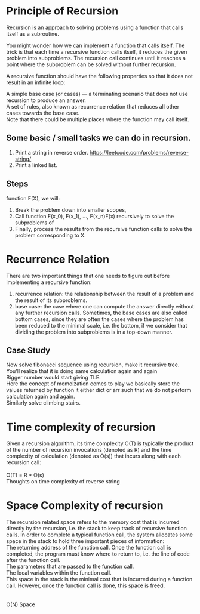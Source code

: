 # Principle of Recursion

Recursion is an approach to solving problems using a function that calls itself as a subroutine.<br>

You might wonder how we can implement a function that calls itself. The trick is that each time a recursive function calls itself, it reduces the given problem into subproblems. The recursion call continues until it reaches a point where the subproblem can be solved without further recursion.<br>

A recursive function should have the following properties so that it does not result in an infinite loop:<br>

A simple base case (or cases) — a terminating scenario that does not use recursion to produce an answer.<br>
A set of rules, also known as recurrence relation that reduces all other cases towards the base case.<br>
Note that there could be multiple places where the function may call itself.<br>

## Some basic / small tasks we can do in recursion.

1. Print a string in reverse order. https://leetcode.com/problems/reverse-string/<br>
2. Print a linked list.<br>

## Steps

function F(X), we will:<br>

1. Break the problem down into smaller scopes, <br>
2. Call function F(x_0), F(x_1), ..., F(x_n)F(x) recursively to solve the subproblems of <br>
3. Finally, process the results from the recursive function calls to solve the problem corresponding to X.

# Recurrence Relation

There are two important things that one needs to figure out before implementing a recursive function:<br>

1. recurrence relation: the relationship between the result of a problem and the result of its subproblems.<br>
2. base case: the case where one can compute the answer directly without any further recursion calls. Sometimes, the base cases are also called bottom cases, since they are often the cases where the problem has been reduced to the minimal scale, i.e. the bottom, if we consider that dividing the problem into subproblems is in a top-down manner.<br>

## Case Study

Now solve fibonacci sequence using recursion, make it recursive tree.<br>
You'll realize that it is doing same calculation again and again<br>
Bigger number would start giving TLE.<br>
Here the concept of memoization comes to play we basically store the values returned by function it either dict or arr such that we do not perform calculation again and again.<br>
Similarly solve climbing stairs.

# Time complexity of recursion

Given a recursion algorithm, its time complexity O(T) is typically the product of the number of recursion invocations (denoted as R) and the time complexity of calculation (denoted as O(s)) that incurs along with each recursion call:
<br><br>
O(T) = R \* O(s)
<br>
Thoughts on time complexity of reverse string

# Space Complexity of recursion

The recursion related space refers to the memory cost that is incurred directly by the recursion, i.e. the stack to keep track of recursive function calls. In order to complete a typical function call, the system allocates some space in the stack to hold three important pieces of information:
<br>
The returning address of the function call. Once the function call is completed, the program must know where to return to, i.e. the line of code after the function call.<br>
The parameters that are passed to the function call. <br>
The local variables within the function call.<br>
This space in the stack is the minimal cost that is incurred during a function call. However, once the function call is done, this space is freed.<br>
<br><br>
O(N) Space
